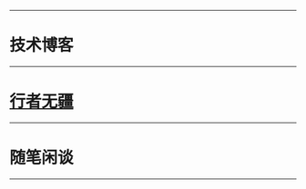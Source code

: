 [^_^]: 哈哈我是注释，不会在浏览器中显示。

***

  <h1>技术博客</h1>
  
***

  <h1><a href="pages/xingzhewujiang.html">行者无疆</a></h1>
  
***

  <h1>随笔闲谈</h1>
  
***

